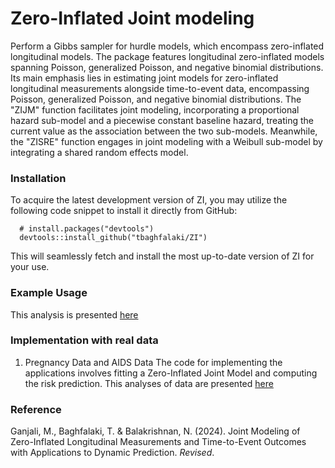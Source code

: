 # Zero-Inflated Joint modeling
Perform a Gibbs sampler for hurdle models, which encompass zero-inflated longitudinal models. The package features longitudinal zero-inflated models spanning Poisson, generalized Poisson, and negative binomial distributions. Its main emphasis lies in estimating joint models for zero-inflated longitudinal measurements alongside time-to-event data, encompassing Poisson, generalized Poisson, and negative binomial distributions. The "ZIJM" function facilitates joint modeling, incorporating a proportional hazard sub-model and a piecewise constant baseline hazard, treating the current value as the association between the two sub-models. Meanwhile, the "ZISRE" function engages in joint modeling with a Weibull sub-model by integrating a shared random effects model.

### Installation
To acquire the latest development version of ZI, you may utilize the following code snippet to install it directly from GitHub:

```
  # install.packages("devtools")
  devtools::install_github("tbaghfalaki/ZI")
```
This will seamlessly fetch and install the most up-to-date version of ZI for your use.

### Example Usage

This analysis is presented [here](/Exam1.md)

### Implementation with real data

1. Pregnancy Data and AIDS Data
The code for implementing the applications involves fitting a Zero-Inflated Joint Model and computing the risk prediction. This analyses of data are presented [here](https://github.com/tbaghfalaki/ZIJMApp)



### Reference 
Ganjali, M., Baghfalaki, T. & Balakrishnan, N. (2024). Joint Modeling of Zero-Inflated Longitudinal Measurements and Time-to-Event Outcomes with Applications to Dynamic Prediction. *Revised*.
